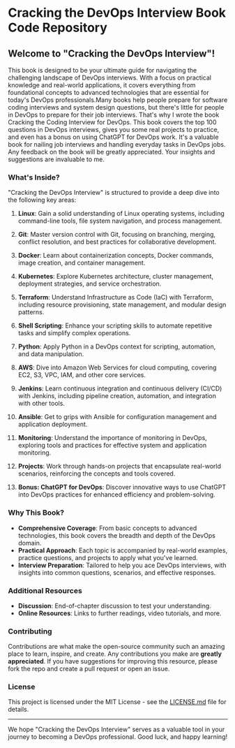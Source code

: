 # Cracking the DevOps Interview Book Code Repository

## Welcome to "Cracking the DevOps Interview"!

This book is designed to be your ultimate guide for navigating the challenging landscape of DevOps interviews. With a focus on practical knowledge and real-world applications, it covers everything from foundational concepts to advanced technologies that are essential for today's DevOps professionals.Many books help people prepare for software coding interviews and system design questions, but there's little for people in DevOps to prepare for their job interviews. That's why I wrote the book Cracking the Coding Interview for DevOps. This book covers the top 100 questions in DevOps interviews, gives you some real projects to practice, and even has a bonus on using ChatGPT for DevOps work. It's a valuable book for nailing job interviews and handling everyday tasks in DevOps jobs. Any feedback on the book will be greatly appreciated. Your insights and suggestions are invaluable to me.

### What's Inside?

"Cracking the DevOps Interview" is structured to provide a deep dive into the following key areas:

1. **Linux**: Gain a solid understanding of Linux operating systems, including command-line tools, file system navigation, and process management.

2. **Git**: Master version control with Git, focusing on branching, merging, conflict resolution, and best practices for collaborative development.

3. **Docker**: Learn about containerization concepts, Docker commands, image creation, and container management.

4. **Kubernetes**: Explore Kubernetes architecture, cluster management, deployment strategies, and service orchestration.

5. **Terraform**: Understand Infrastructure as Code (IaC) with Terraform, including resource provisioning, state management, and modular design patterns.

6. **Shell Scripting**: Enhance your scripting skills to automate repetitive tasks and simplify complex operations.

7. **Python**: Apply Python in a DevOps context for scripting, automation, and data manipulation.

8. **AWS**: Dive into Amazon Web Services for cloud computing, covering EC2, S3, VPC, IAM, and other core services.

9. **Jenkins**: Learn continuous integration and continuous delivery (CI/CD) with Jenkins, including pipeline creation, automation, and integration with other tools.

10. **Ansible**: Get to grips with Ansible for configuration management and application deployment.

11. **Monitoring**: Understand the importance of monitoring in DevOps, exploring tools and practices for effective system and application monitoring.

12. **Projects**: Work through hands-on projects that encapsulate real-world scenarios, reinforcing the concepts and tools covered.

13. **Bonus: ChatGPT for DevOps**: Discover innovative ways to use ChatGPT into DevOps practices for enhanced efficiency and problem-solving.

### Why This Book?

- **Comprehensive Coverage**: From basic concepts to advanced technologies, this book covers the breadth and depth of the DevOps domain.
- **Practical Approach**: Each topic is accompanied by real-world examples, practice questions, and projects to apply what you've learned.
- **Interview Preparation**: Tailored to help you ace DevOps interviews, with insights into common questions, scenarios, and effective responses.

### Additional Resources

- **Discussion**: End-of-chapter discussion to test your understanding.
- **Online Resources**: Links to further readings, video tutorials, and more.

### Contributing

Contributions are what make the open-source community such an amazing place to learn, inspire, and create. Any contributions you make are **greatly appreciated**. If you have suggestions for improving this resource, please fork the repo and create a pull request or open an issue.

### License

This project is licensed under the MIT License - see the [LICENSE.md](LICENSE) file for details.

---

We hope "Cracking the DevOps Interview" serves as a valuable tool in your journey to becoming a DevOps professional. Good luck, and happy learning!


